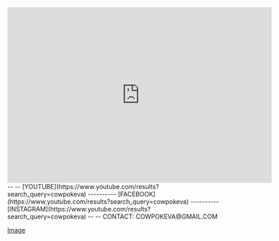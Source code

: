 <iframe width="600" height="400" src="https://www.youtube.com/embed/eppiVEbUGgk" title="YouTube video player" frameborder="0" allow="accelerometer; autoplay; clipboard-write; encrypted-media; gyroscope; picture-in-picture" allowfullscreen></iframe>
--
--
[YOUTUBE](https://www.youtube.com/results?search_query=cowpokeva)
----------
[FACEBOOK](https://www.youtube.com/results?search_query=cowpokeva)
----------
[INSTAGRAM](https://www.youtube.com/results?search_query=cowpokeva)
--
--
CONTACT: COWPOKEVA@GMAIL.COM










[Image](src)
